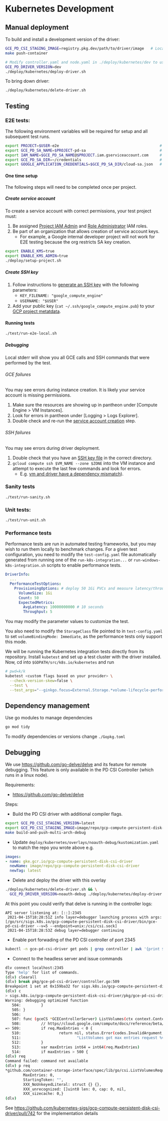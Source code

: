 # Kubernetes Development

## Manual deployment

To build and install a development version of the driver:

```sh
GCE_PD_CSI_STAGING_IMAGE=registry.pkg.dev/path/to/driver/image   # Location to push dev image to
make push-container

# Modify controller.yaml and node.yaml in ./deploy/kubernetes/dev to use dev image
GCE_PD_DRIVER_VERSION=dev
./deploy/kubernetes/deploy-driver.sh
```

To bring down driver:

```sh
./deploy/kubernetes/delete-driver.sh
```

## Testing

### E2E tests:

The following environment variables will be required for setup and all
subsequent test runs.

```sh
export PROJECT=$USER-e2e                                             # GCP project used for testing
export GCE_PD_SA_NAME=$PROJECT-pd-sa                                 # Service account name
export IAM_NAME=$GCE_PD_SA_NAME@$PROJECT.iam.gserviceaccount.com     # Service account IAM name
export GCE_PD_SA_DIR=~/credentials                                   # Service account directory
export GOOGLE_APPLICATION_CREDENTIALS=$GCE_PD_SA_DIR/cloud-sa.json   # Service account key
```

#### One time setup

The following steps will need to be completed once per project.

##### Create service account

To create a service account with correct permissions, your test project must:

1.  Be assigned
    [Project IAM Admin](https://cloud.google.com/iam/docs/understanding-roles#resourcemanager.projectIamAdmin)
    and
    [Role Administrator](https://cloud.google.com/iam/docs/understanding-roles#iam.roleAdmin)
    IAM roles.
2.  Be part of an organization that allows creation of service account keys.
    -   For example, a Google internal developer project will not work for E2E
        testing because the org restricts SA key creation.

```sh
export ENABLE_KMS=true
export ENABLE_KMS_ADMIN=true
./deploy/setup-project.sh
```

##### Create SSH key

1.  Follow instructions to
    [generate an SSH key](https://cloud.google.com/compute/docs/connect/create-ssh-keys#create_an_ssh_key_pair)
    with the following parameters:
    -   `KEY_FILENAME: "google_compute_engine"`
    -   `USERNAME: "$USER"`
2.  Add your public key (`cat ~/.ssh/google_compute_engine.pub`) to your
    [GCP project metatdata](https://cloud.google.com/compute/docs/connect/add-ssh-keys#add_ssh_keys_to_project_metadata).

#### Running tests

```sh
./test/run-e2e-local.sh
```

##### Debugging

Local stderr will show you all GCE calls and SSH commands that were performed by
the test.

###### GCE failures

You may see errors during instance creation. It is likely your service account
is missing permissions.

1.  Make sure the resources are showing up in pantheon under [Compute Engine >
    VM Instances].
2.  Look for errors in pantheon under [Logging > Logs Explorer].
3.  Double check and re-run the
    [service account creation](#create-service-account) step.

###### SSH failures

You may see errors during driver deployment.

1.  Double check that you have an [SSH key file](#create-ssh-key) in the correct
    directory.
2.  `gcloud compute ssh $VM_NAME --zone $ZONE` into the VM instance and attempt
    to execute the last few commands and look for errors.
    -   E.g.
        [vm and driver have a dependency mismatch](https://github.com/kubernetes-sigs/gcp-compute-persistent-disk-csi-driver/pull/1113)).

### Sanity tests

```
./test/run-sanity.sh
```

### Unit tests:

```sh
./test/run-unit.sh
```

### Performance tests

Performance tests are run in automated testing frameworks, but you may wish to
run them locally to benchmark changes. For a given test configuration, you need
to modify the `test-config.yaml` file automatically generated from running one
of the `run-k8s-integration...` or `run-windows-k8s-integration.sh` scripts to
enable performance tests.

```yaml
DriverInfo:
  ...
  PerformanceTestOptions:
    ProvisioningOptions: # deploy 50 1Gi PVCs and measure latency/throughput
      VolumeSize: 1Gi
      Count: 50
      ExpectedMetrics:
        AvgLatency: 10000000000 # 10 seconds
        Throughput: 5
```

You may modify the parameter values to customize the test.

You also need to modify the `StorageClass` file pointed to in `test-config.yaml`
to set `volumeBindingMode: Immediate`, as the performance tests only support
this mode.

We will be running the Kubernetes integration tests directly from its
repository. Install `kubetest` and set up a test cluster with the driver
installed. Now, cd into `$GOPATH/src/k8s.io/kubernetes` and run

```sh
# pwd=k/k
kubetest <custom flags based on your provider> \
  --check-version-skew=false \
  --test \
  --test_args="--ginkgo.focus=External.Storage.*volume-lifecycle-performance --allowed-not-ready-nodes=10 --node-os-distro=<linux or windows> --storage.testdriver=<path-to-test-config>"
```

## Dependency management

Use go modules to manage dependencies

```sh
go mod tidy
```

To modify dependencies or versions change `./Gopkg.toml`

## Debugging

We use https://github.com/go-delve/delve and its feature for remote debugging.
This feature is only available in the PD CSI Controller (which runs in a linux
node).

Requirements:

-   https://github.com/go-delve/delve

Steps:

-   Build the PD CSI driver with additional compiler flags.

```sh
export GCE_PD_CSI_STAGING_VERSION=latest
export GCE_PD_CSI_STAGING_IMAGE=image/repo/gcp-compute-persistent-disk-csi-driver
make build-and-push-multi-arch-debug
```

-   Update `deploy/kubernetes/overlays/noauth-debug/kustomization.yaml` to match
    the repo you wrote above e.g.

```yaml
images:
- name: gke.gcr.io/gcp-compute-persistent-disk-csi-driver
  newName: image/repo/gcp-compute-persistent-disk-csi-driver
  newTag: latest
```

-   Delete and deploy the driver with this overlay

```sh
./deploy/kubernetes/delete-driver.sh && \
  GCE_PD_DRIVER_VERSION=noauth-debug ./deploy/kubernetes/deploy-driver.sh
```

At this point you could verify that delve is running in the controller logs:

```text
API server listening at: [::]:2345
 2021-04-15T18:28:51Z info layer=debugger launching process with args: [/go/src/sigs.k8s.io/gcp-compute-persistent-disk-csi-driver/bin/gce-pd-csi-driver --v=5 --endpoint=unix:/csi/csi.sock]
 2021-04-15T18:28:53Z debug layer=debugger continuing
```

-   Enable port forwading of the PD CSI controller of port 2345

```sh
kubectl -n gce-pd-csi-driver get pods | grep controller | awk '{print $1}' | xargs -I % kubectl -n gce-pd-csi-driver port-forward % 2345:2345
```

-   Connect to the headless server and issue commands

```sh
dlv connect localhost:2345
Type 'help' for list of commands.
(dlv) clearall
(dlv) break pkg/gce-pd-csi-driver/controller.go:509
Breakpoint 1 set at 0x159ba32 for sigs.k8s.io/gcp-compute-persistent-disk-csi-driver/pkg/gce-pd-csi-driver.(*GCEControllerServer).ListVolumes() ./pkg/gce-pd-csi-driver/controller.go:509
(dlv) c
> sigs.k8s.io/gcp-compute-persistent-disk-csi-driver/pkg/gce-pd-csi-driver.(*GCEControllerServer).ListVolumes() ./pkg/gce-pd-csi-driver/controller.go:509 (hits goroutine(69):1 total:1) (PC: 0x159ba32)
Warning: debugging optimized function
   504:         }
   505: }
   506:
   507: func (gceCS *GCEControllerServer) ListVolumes(ctx context.Context, req *csi.ListVolumesRequest) (*csi.ListVolumesResponse, error) {
   508:         // https//cloud.google.com/compute/docs/reference/beta/disks/list
=> 509:         if req.MaxEntries < 0 {
   510:                 return nil, status.Error(codes.InvalidArgument, fmt.Sprintf(
   511:                         "ListVolumes got max entries request %v. GCE only supports values between 0-500", req.MaxEntries))
   512:         }
   513:         var maxEntries int64 = int64(req.MaxEntries)
   514:         if maxEntries > 500 {
(dlv) req
Command failed: command not available
(dlv) p req
*github.com/container-storage-interface/spec/lib/go/csi.ListVolumesRequest {
        MaxEntries: 0,
        StartingToken: "",
        XXX_NoUnkeyedLiteral: struct {} {},
        XXX_unrecognized: []uint8 len: 0, cap: 0, nil,
        XXX_sizecache: 0,}
(dlv)
```

See
https://github.com/kubernetes-sigs/gcp-compute-persistent-disk-csi-driver/pull/742
for the implementation details
